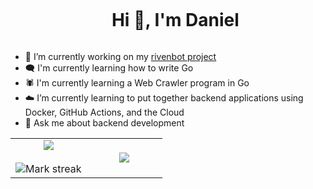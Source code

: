 <div id="user-content-toc">
  <ul align="center">
    <summary><h1 style="display: inline-block">Hi 👋, I'm Daniel</h1></summary>
  </ul>
</div>

- 🔭 I’m currently working on my [rivenbot project](https://github.com/dvillavicencio/riven-bot)
- 🗨️ I'm currently learning how to write Go
- 🕷️ I'm currently learning a Web Crawler program in Go
- ☁️ I’m currently learning to put together backend applications using Docker, GitHub Actions, and the Cloud
- 💬 Ask me about backend development

<p align="center">
<table align="center">
<tr border="none">
<td width="50%" align="center">
  
  <img  align="center"  src="https://github-readme-stats.vercel.app/api?username=dvillavicencio&theme=dark&show_icons=true&count_private=true" />
  <br></br>
  <img  title="🔥 Get streak stats for your profile at git.io/streak-stats" alt="Mark streak" src="https://github-readme-streak-stats.herokuapp.com/?user=1010nishant&theme=dark&hide_border=false" /> 
</td>

<td width="50%" align="center">

  <img  align="center"  src="https://github-readme-stats.anuraghazra1.vercel.app/api/top-langs/?username=dvillavicencio&theme=dark&hide_border=false&no-bg=true&no-frame=true&langs_count=10"/>
  
  </td>
</tr>
</table>
</p>
